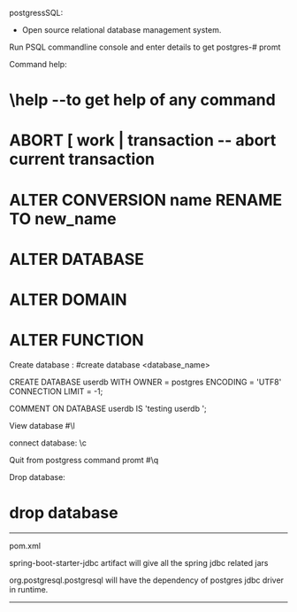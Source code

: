 postgressSQL:
  - Open source relational database management system.

Run PSQL commandline console and enter details to get postgres-# promt

Command help:
# \help <command>  --to get help of any command
# ABORT [ work | transaction  -- abort current transaction
# ALTER CONVERSION name RENAME TO new_name 
# ALTER DATABASE 
# ALTER DOMAIN
# ALTER FUNCTION

Create database :
#create database <database_name>

CREATE DATABASE userdb
    WITH 
    OWNER = postgres
    ENCODING = 'UTF8'
    CONNECTION LIMIT = -1;

COMMENT ON DATABASE userdb
    IS 'testing userdb ';

View database
#\l

connect database:
\c <database name>


Quit from postgress command promt
#\q

Drop database:
# drop database <database name > 

------
pom.xml 

spring-boot-starter-jdbc artifact will give all the spring jdbc related jars

org.postgresql.postgresql will have the dependency of postgres jdbc driver in runtime.

-----


